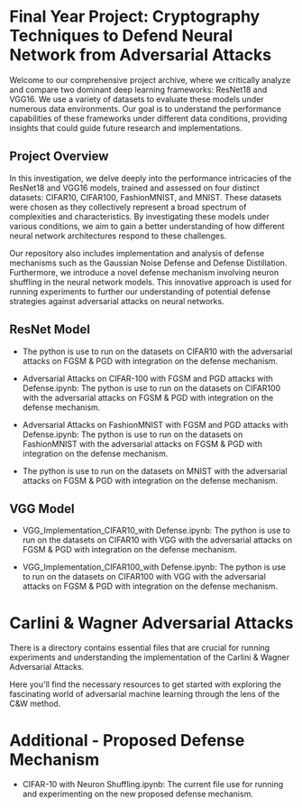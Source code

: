 # Final Year Project: Cryptography Techniques to Defend Neural Network from Adversarial Attacks

Welcome to our comprehensive project archive, where we critically analyze and compare two dominant deep learning frameworks: ResNet18 and VGG16. We use a variety of datasets to evaluate these models under numerous data environments. Our goal is to understand the performance capabilities of these frameworks under different data conditions, providing insights that could guide future research and implementations.

## Project Overview

In this investigation, we delve deeply into the performance intricacies of the ResNet18 and VGG16 models, trained and assessed on four distinct datasets: CIFAR10, CIFAR100, FashionMNIST, and MNIST. These datasets were chosen as they collectively represent a broad spectrum of complexities and characteristics. By investigating these models under various conditions, we aim to gain a better understanding of how different neural network architectures respond to these challenges.

Our repository also includes implementation and analysis of defense mechanisms such as the Gaussian Noise Defense and Defense Distillation. Furthermore, we introduce a novel defense mechanism involving neuron shuffling in the neural network models. This innovative approach is used for running experiments to further our understanding of potential defense strategies against adversarial attacks on neural networks.

## ResNet Model
- The python is use to run on the datasets on CIFAR10 with the adversarial attacks on FGSM & PGD with integration on the defense mechanism.

- Adversarial Attacks on CIFAR-100 with FGSM and PGD attacks with Defense.ipynb: The python is use to run on the datasets on CIFAR100 with the adversarial attacks on FGSM & PGD with integration on the defense mechanism.

- Adversarial Attacks on FashionMNIST with FGSM and PGD attacks with Defense.ipynb: The python is use to run on the datasets on FashionMNIST with the adversarial attacks on FGSM & PGD with integration on the defense mechanism.

 - The python is use to run on the datasets on MNIST with the adversarial attacks on FGSM & PGD with integration on the defense mechanism.

## VGG Model
- VGG_Implementation_CIFAR10_with Defense.ipynb: The python is use to run on the datasets on CIFAR10 with VGG with the adversarial attacks on FGSM & PGD with integration on the defense mechanism.

- VGG_Implementation_CIFAR100_with Defense.ipynb: The python is use to run on the datasets on CIFAR100 with VGG with the adversarial attacks on FGSM & PGD with integration on the defense mechanism.

# Carlini & Wagner Adversarial Attacks

There is a directory contains essential files that are crucial for running experiments and understanding the implementation of the Carlini & Wagner Adversarial Attacks.

Here you'll find the necessary resources to get started with exploring the fascinating world of adversarial machine learning through the lens of the C&W method.

# Additional - Proposed Defense Mechanism
- CIFAR-10 with Neuron Shuffling.ipynb: The current file use for running and experimenting on the new proposed defense mechanism.
